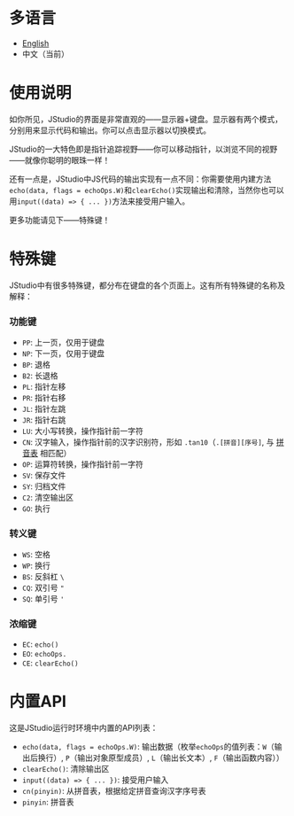 # 多语言
- [English](https://github.com/jwhgzs/vepp-jstudio/blob/master/README.md)
- 中文（当前）

# 使用说明
如你所见，JStudio的界面是非常直观的——显示器+键盘。显示器有两个模式，分别用来显示代码和输出。你可以点击显示器以切换模式。

JStudio的一大特色即是指针追踪视野——你可以移动指针，以浏览不同的视野——就像你聪明的眼珠一样！

还有一点是，JStudio中JS代码的输出实现有一点不同：你需要使用内建方法`echo(data, flags = echoOps.W)`和`clearEcho()`实现输出和清除，当然你也可以用`input((data) => { ... })`方法来接受用户输入。

更多功能请见下——特殊键！

# 特殊键
JStudio中有很多特殊键，都分布在键盘的各个页面上。这有所有特殊键的名称及解释：

### 功能键
- `PP`: 上一页，仅用于键盘
- `NP`: 下一页，仅用于键盘
- `BP`: 退格
- `B2`: 长退格
- `PL`: 指针左移
- `PR`: 指针右移
- `JL`: 指针左跳
- `JR`: 指针右跳
- `LU`: 大小写转换，操作指针前一字符
- `CN`: 汉字输入，操作指针前的汉字识别符，形如 `.tan10`（`.[拼音][序号]`, 与 [拼音表](https://github.com/jwhgzs/vepp-jstudio/blob/master/page/pinyin.js) 相匹配）
- `OP`: 运算符转换，操作指针前一字符
- `SV`: 保存文件
- `SY`: 归档文件
- `C2`: 清空输出区
- `GO`: 执行

### 转义键
- `WS`: 空格
- `WP`: 换行
- `BS`: 反斜杠 `\`
- `CQ`: 双引号 `"`
- `SQ`: 单引号 `'`

### 浓缩键
- `EC`: `echo()`
- `EO`: `echoOps.`
- `CE`: `clearEcho()`

# 内置API
这是JStudio运行时环境中内置的API列表：

- `echo(data, flags = echoOps.W)`: 输出数据（枚举`echoOps`的值列表：`W`（输出后换行）, `P`（输出对象原型成员）, `L`（输出长文本）, `F`（输出函数内容））
- `clearEcho()`: 清除输出区
- `input((data) => { ... })`: 接受用户输入
- `cn(pinyin)`: 从拼音表，根据给定拼音查询汉字序号表
- `pinyin`: 拼音表